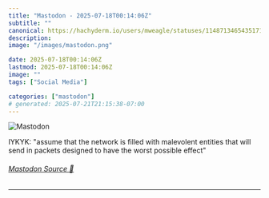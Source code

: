 ```yaml
---
title: "Mastodon - 2025-07-18T00:14:06Z"
subtitle: ""
canonical: https://hachyderm.io/users/mweagle/statuses/114871346543517185
description:
image: "/images/mastodon.png"

date: 2025-07-18T00:14:06Z
lastmod: 2025-07-18T00:14:06Z
image: ""
tags: ["Social Media"]

categories: ["mastodon"]
# generated: 2025-07-21T21:15:38-07:00
---
```

![Mastodon](/images/mastodon.png)

<p>IYKYK: &quot;assume that the network is filled with malevolent entities that will send in packets designed to have the worst possible effect&quot;</p>


###### [Mastodon Source 🐘](https://hachyderm.io/@mweagle/114871346543517185)

___
